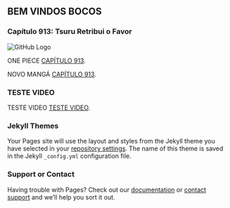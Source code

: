 ## BEM VINDOS BOCOS

### Capítulo 913: Tsuru Retribui o Favor

![GitHub Logo](/Rock_Animes/01_x.jpg)



ONE PIECE [CAPÍTULO 913](/Rock_Animes/Capitulo913.html).


NOVO MANGÁ [CAPÍTULO 913](/Rock_Animes/onePiece/Capitulo914.html).






### TESTE VIDEO
TESTE VIDEO [TESTE VIDEO](/Rock_Animes/video.html).

### Jekyll Themes

Your Pages site will use the layout and styles from the Jekyll theme you have selected in your [repository settings](https://github.com/NiltonRock/Rock_Animes/settings). The name of this theme is saved in the Jekyll `_config.yml` configuration file.


### Support or Contact

Having trouble with Pages? Check out our [documentation](https://help.github.com/categories/github-pages-basics/) or [contact support](https://github.com/contact) and we’ll help you sort it out.
